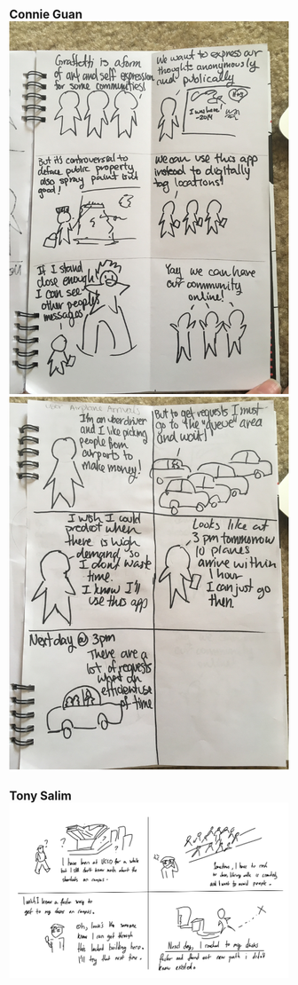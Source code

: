 Connie Guan
![alt tag](images/graffitiConnie.JPG)
![alt tag](images/UberAirplanesConnie.JPG)
---
Tony Salim
![alt tag](images/ShortcutShareTony.png)
---
